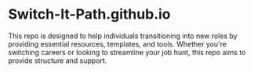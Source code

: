 # Switch-It-Path.github.io
This repo is designed to help individuals transitioning into new roles by providing essential resources, templates, and tools. Whether you're switching careers or looking to streamline your job hunt, this repo aims to provide structure and support.  
